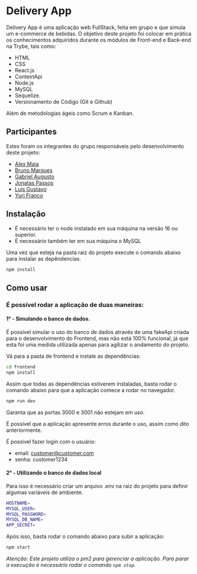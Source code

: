 # Delivery App

Delivery App é uma aplicação web FullStack, feita em grupo e que simula um e-commerce de bebidas.
O objetivo deste projeto foi colocar em prática os conhecimentos adquiridos durante os módulos de Front-end e Back-end na Trybe, tais como:
 - HTML
 - CSS
 - React.js
 - ContextApi
 - Node.js
 - MySQL
 - Sequelize.
 - Versionamento de Código (Git e Github)

Além de metodologias ágeis como Scrum e Kanban. 

## Participantes
Estes foram os integrantes do grupo responsáveis pelo desenvolvimento deste projeto:
- [Alex Maia](https://github.com/alxedv)
- [Bruno Marques](https://github.com/blmarquess)
- [Gabriel Augusto](https://github.com/gabriel-am12)
- [Jonatas Passos](https://github.com/jonataspassos96)
- [Luis Gustavo](https://github.com/L-gustavo)
- [Yuri Franco](https://github.com/yuri-franco-18)

## Instalação
- É necessário ter o node instalado em sua máquina na versão 16 ou superior.
- É necessário também ter em sua máquina o MySQL

Uma vez que esteja na pasta raiz do projeto execute o comando abaixo para instalar as depêndencias.

```bash
npm install
```

## Como usar
### É possível rodar a aplicação de duas maneiras:
#### 1° - Simulando o banco de dados.
É possível simular o uso do banco de dados através de uma fakeApi criada para o desenvolvimento do Frontend, mas não está 100% funcional, já que esta foi uma medida utilizada apenas para agilizar o andamento do projeto.

Vá para a pasta de frontend e instale as dependências: 
```bash
cd frontend
npm install
```

Assim que todas as dependências estiverem instaladas, basta rodar o comando abaixo para que a aplicação comece a rodar no navegador.

```bash
npm run dev
```
Garanta que as portas 3000 e 3001 não estejam em uso.

É possível que a aplicação apresente erros durante o uso, assim como dito anteriormente.

É possivel fazer login com o usuário:
- email: customer@customer.com
- senha: customer1234

#### 2° - Utilizando o banco de dados local
Para isso é necessário criar um arquivo .env na raiz do projeto para definir algumas variáveis de ambiente.

```bash
HOSTNAME=
MYSQL_USER=
MYSQL_PASSWORD=
MYSQL_DB_NAME=
APP_SECRET=
```
Após isso, basta rodar o comando abaixo para subir a aplicação:
```bash
npm start
```
*Atenção: Este projeto utiliza o pm2 para gerenciar a aplicação. Para parar a execução é necessário rodar o comando ```npm stop```.*
